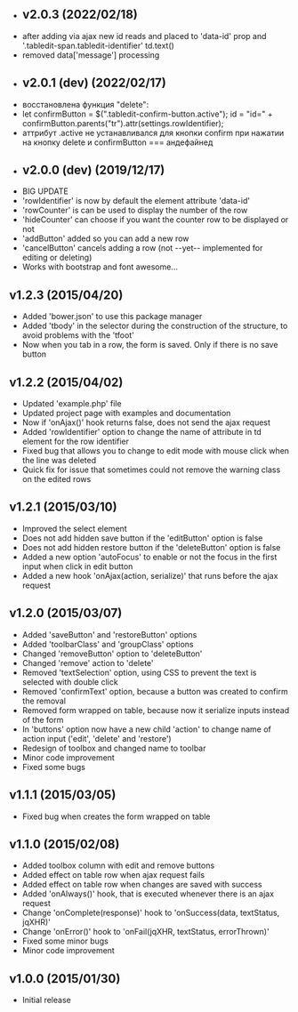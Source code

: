 - ## v2.0.3  (2022/02/18)
- after adding via ajax new id reads and placed to 'data-id' prop and '.tabledit-span.tabledit-identifier' td.text()
- removed data['message'] processing
- ## v2.0.1 (dev) (2022/02/17)
- восстановлена функция "delete": 
- let confirmButton = $(".tabledit-confirm-button.active");
        id = "id=" + confirmButton.parents("tr").attr(settings.rowIdentifier);
- аттрибут .active не устанавливался для кнопки confirm при нажатии на кнопку delete и confirmButton === андефайнед
- ## v2.0.0 (dev) (2019/12/17)
-   BIG UPDATE
-   'rowIdentifier' is now by default the element attribute 'data-id'
-   'rowCounter' is can be used to display the number of the row
-   'hideCounter' can choose if you want the counter row to be displayed or not
-   'addButton' added so you can add a new row
-   'cancelButton' cancels adding a row (not --yet-- implemented for editing or deleting)
-    Works with bootstrap and font awesome...

## v1.2.3 (2015/04/20)

-   Added 'bower.json' to use this package manager
-   Added 'tbody' in the selector during the construction of the structure, to avoid problems with the 'tfoot'
-   Now when you tab in a row, the form is saved. Only if there is no save button

## v1.2.2 (2015/04/02)

-   Updated 'example.php' file
-   Updated project page with examples and documentation
-   Now if 'onAjax()' hook returns false, does not send the ajax request
-   Added 'rowIdentifier' option to change the name of attribute in td element for the row identifier
-   Fixed bug that allows you to change to edit mode with mouse click when the line was deleted
-   Quick fix for issue that sometimes could not remove the warning class on the edited rows

## v1.2.1 (2015/03/10)

-   Improved the select element
-   Does not add hidden save button if the 'editButton' option is false
-   Does not add hidden restore button if the 'deleteButton' option is false
-   Added a new option 'autoFocus' to enable or not the focus in the first input when click in edit button
-   Added a new hook 'onAjax(action, serialize)' that runs before the ajax request

## v1.2.0 (2015/03/07)

-   Added 'saveButton' and 'restoreButton' options
-   Added 'toolbarClass' and 'groupClass' options
-   Changed 'removeButton' option to 'deleteButton'
-   Changed 'remove' action to 'delete'
-   Removed 'textSelection' option, using CSS to prevent the text is selected with double click
-   Removed 'confirmText' option, because a button was created to confirm the removal
-   Removed form wrapped on table, because now it serialize inputs instead of the form
-   In 'buttons' option now have a new child 'action' to change name of action input ('edit', 'delete' and 'restore')
-   Redesign of toolbox and changed name to toolbar
-   Minor code improvement
-   Fixed some bugs

## v1.1.1 (2015/03/05)

-   Fixed bug when creates the form wrapped on table

## v1.1.0 (2015/02/08)

-   Added toolbox column with edit and remove buttons
-   Added effect on table row when ajax request fails
-   Added effect on table row when changes are saved with success
-   Added 'onAlways()' hook, that is executed whenever there is an ajax request
-   Change 'onComplete(response)' hook to 'onSuccess(data, textStatus, jqXHR)'
-   Change 'onError()' hook to 'onFail(jqXHR, textStatus, errorThrown)'
-   Fixed some minor bugs
-   Minor code improvement

## v1.0.0 (2015/01/30)

-   Initial release
